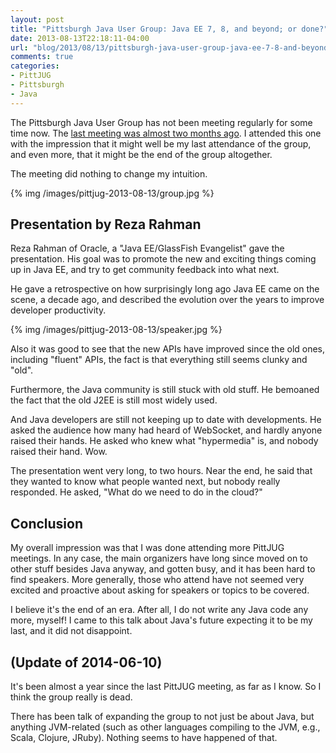 ```yaml
---
layout: post
title: "Pittsburgh Java User Group: Java EE 7, 8, and beyond; or done?"
date: 2013-08-13T22:18:11-04:00
url: "blog/2013/08/13/pittsburgh-java-user-group-java-ee-7-8-and-beyond"
comments: true
categories: 
- PittJUG
- Pittsburgh
- Java
---
```

The Pittsburgh Java User Group has not been meeting regularly for some time now. The [last meeting was almost two months ago](/blog/2013/06/25/pittsburgh-java-user-group-building-and-evolving-a-java-api/). I attended this one with the impression that it might well be my last attendance of the group, and even more, that it might be the end of the group altogether.

The meeting did nothing to change my intuition.

{% img /images/pittjug-2013-08-13/group.jpg %}

<!--more-->

## Presentation by Reza Rahman

Reza Rahman of Oracle, a "Java EE/GlassFish Evangelist" gave the presentation. His goal was to promote the new and exciting things coming up in Java EE, and try to get community feedback into what next.

He gave a retrospective on how surprisingly long ago Java EE came on the scene, a decade ago, and described the evolution over the years to improve developer productivity.

{% img /images/pittjug-2013-08-13/speaker.jpg %}

Also it was good to see that the new APIs have improved since the old ones, including "fluent" APIs, the fact is that everything still seems clunky and "old".

Furthermore, the Java community is still stuck with old stuff. He bemoaned the fact that the old J2EE is still most widely used.

And Java developers are still not keeping up to date with developments. He asked the audience how many had heard of WebSocket, and hardly anyone raised their hands. He asked who knew what "hypermedia" is, and nobody raised their hand. Wow.

The presentation went very long, to two hours. Near the end, he said that they wanted to know what people wanted next, but nobody really responded. He asked, "What do we need to do in the cloud?"

## Conclusion

My overall impression was that I was done attending more PittJUG meetings. In any case, the main organizers have long since moved on to other stuff besides Java anyway, and gotten busy, and it has been hard to find speakers. More generally, those who attend have not seemed very excited and proactive about asking for speakers or topics to be covered.

I believe it's the end of an era. After all, I do not write any Java code any more, myself! I came to this talk about Java's future expecting it to be my last, and it did not disappoint.

## (Update of 2014-06-10)

It's been almost a year since the last PittJUG meeting, as far as I know. So I think the group really is dead.

There has been talk of expanding the group to not just be about Java, but anything JVM-related (such as other languages compiling to the JVM, e.g., Scala, Clojure, JRuby). Nothing seems to have happened of that.
